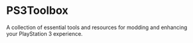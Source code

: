 # PS3Toolbox
A collection of essential tools and resources for modding and enhancing your PlayStation 3 experience.
